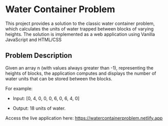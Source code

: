 # Water Container Problem

This project provides a solution to the classic water container problem, which calculates the units of water trapped between blocks of varying heights. The solution is implemented as a web application using Vanilla JavaScript and HTML/CSS 

## Problem Description

Given an array n (with values always greater than -1), representing the heights of blocks, the application computes and displays the number of water units that can be stored between the blocks. 

For example:
 
 - Input: [0, 4, 0, 0, 0, 6, 0, 6, 4, 0]

 - Output: 18 units of water.




 Access the live application here: https://watercontainerproblem.netlify.app
